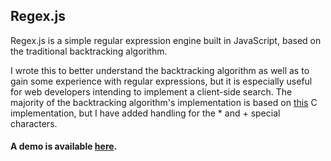 ## Regex.js

Regex.js is a simple regular expression engine built in JavaScript, based on the traditional backtracking algorithm. 

I wrote this to better understand the backtracking algorithm as well as to gain some experience with regular expressions, but it is especially useful for web developers intending to implement a client-side search. The majority of the backtracking algorithm's implementation is based on [this](https://www.drdobbs.com/architecture-and-design/regular-expressions/184410904) C implementation, but I have added handling for the * and + special characters.

#### A demo is available [here](https://pranavaddepalli.github.io/Regex.js/).